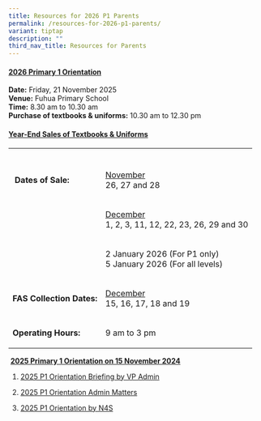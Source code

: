 ```yaml
---
title: Resources for 2026 P1 Parents
permalink: /resources-for-2026-p1-parents/
variant: tiptap
description: ""
third_nav_title: Resources for Parents
---
```

<h4><strong><u>2026 Primary 1 Orientation</u></strong></h4>
<p><strong>Date:</strong> Friday, 21 November 2025
<br><strong>Venue:</strong> Fuhua Primary School
<br><strong>Time:</strong> 8.30 am to 10.30 am
<br><strong>Purchase of textbooks &amp; uniforms:</strong> 10.30 am to 12.30
pm</p>
<h4><strong><u>Year-End Sales of Textbooks &amp; Uniforms</u></strong></h4>
<table style="minWidth: 50px">
<colgroup>
<col>
<col>
</colgroup>
<tbody>
<tr>
<th rowspan="1" colspan="1">
<p></p>
</th>
<th rowspan="1" colspan="1">
<p></p>
</th>
</tr>
<tr>
<td rowspan="1" colspan="1">
<p><strong>&nbsp;Dates of Sale:</strong>
</p>
</td>
<td rowspan="1" colspan="1">
<p><u>November</u> 
<br>26, 27 and 28</p>
</td>
</tr>
<tr>
<td rowspan="1" colspan="1">
<p></p>
</td>
<td rowspan="1" colspan="1">
<p><u>December</u> 
<br>1, 2, 3, 11, 12, 22, 23, 26, 29 and 30</p>
</td>
</tr>
<tr>
<td rowspan="1" colspan="1">
<p></p>
</td>
<td rowspan="1" colspan="1">
<p>2 January 2026 (For P1 only)
<br>5 January 2026 (For all levels)</p>
</td>
</tr>
<tr>
<td rowspan="1" colspan="1">
<p><strong>FAS Collection Dates:</strong>
</p>
</td>
<td rowspan="1" colspan="1">
<p><u>December</u> 
<br>15, 16, 17, 18 and 19</p>
</td>
</tr>
<tr>
<td rowspan="1" colspan="1">
<p><strong>Operating Hours:</strong>
</p>
</td>
<td rowspan="1" colspan="1">
<p>9 am to 3 pm</p>
</td>
</tr>
</tbody>
</table>
<p>&nbsp;<strong><u>2025 Primary 1 Orientation on 15 November 2024</u></strong>
</p>
<ol data-tight="true" class="tight">
<li>
<p><a href="/files/Resource for Parents/Resources for 2025 P1 parents/1__P1_2025_Orientation___VPA_BRIEFING.pdf" rel="noopener nofollow" target="_blank">2025 P1 Orientation Briefing by VP Admin</a>
</p>
</li>
<li>
<p><a href="/files/Resource for Parents/Resources for 2025 P1 parents/3__FHPS_P1_2025_Orientation_Admin_Matters.pdf" rel="noopener nofollow" target="_blank">2025 P1 Orientation Admin Matters</a>
</p>
</li>
<li>
<p><a href="/files/Resource for Parents/Resources for 2025 P1 parents/2__2025_P1_Orientation_N4S_20241115.pdf" rel="noopener nofollow" target="_blank">2025 P1 Orientation by N4S</a>
</p>
</li>
</ol>
<p>&nbsp;</p>